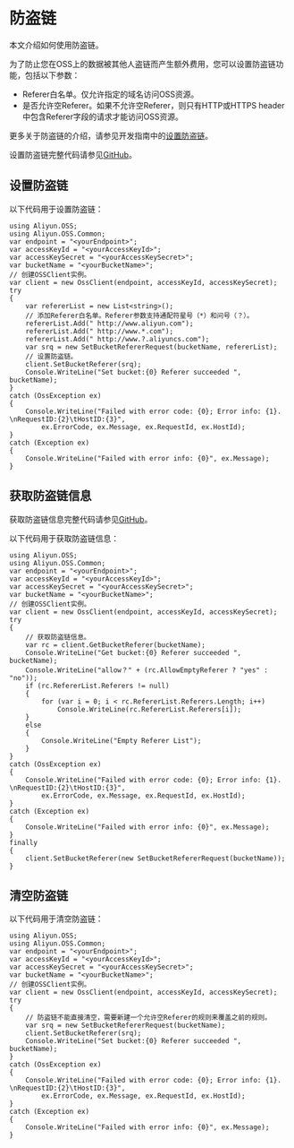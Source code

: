 # 防盗链

本文介绍如何使用防盗链。

为了防止您在OSS上的数据被其他人盗链而产生额外费用，您可以设置防盗链功能，包括以下参数：

-   Referer白名单。仅允许指定的域名访问OSS资源。
-   是否允许空Referer。如果不允许空Referer，则只有HTTP或HTTPS header中包含Referer字段的请求才能访问OSS资源。

更多关于防盗链的介绍，请参见开发指南中的[设置防盗链](/intl.zh-CN/开发指南/数据安全/访问控制/防盗链.md)。

设置防盗链完整代码请参见[GitHub](https://github.com/aliyun/aliyun-oss-csharp-sdk/blob/master/samples/Samples/SetBucketRefererSample.cs)。

## 设置防盗链

以下代码用于设置防盗链：

```
using Aliyun.OSS;
using Aliyun.OSS.Common;
var endpoint = "<yourEndpoint>";
var accessKeyId = "<yourAccessKeyId>";
var accessKeySecret = "<yourAccessKeySecret>";
var bucketName = "<yourBucketName>";
// 创建OSSClient实例。
var client = new OssClient(endpoint, accessKeyId, accessKeySecret);
try
{
    var refererList = new List<string>();
    // 添加Referer白名单。Referer参数支持通配符星号（*）和问号（？）。
    refererList.Add(" http://www.aliyun.com");
    refererList.Add(" http://www.*.com");
    refererList.Add(" http://www.?.aliyuncs.com");
    var srq = new SetBucketRefererRequest(bucketName, refererList);
    // 设置防盗链。
    client.SetBucketReferer(srq);
    Console.WriteLine("Set bucket:{0} Referer succeeded ", bucketName);
}
catch (OssException ex)
{
    Console.WriteLine("Failed with error code: {0}; Error info: {1}. \nRequestID:{2}\tHostID:{3}",
        ex.ErrorCode, ex.Message, ex.RequestId, ex.HostId);
}
catch (Exception ex)
{
    Console.WriteLine("Failed with error info: {0}", ex.Message);
}
```

## 获取防盗链信息

获取防盗链信息完整代码请参见[GitHub](https://github.com/aliyun/aliyun-oss-csharp-sdk/blob/master/samples/Samples/GetBucketRefererSample.cs)。

以下代码用于获取防盗链信息：

```
using Aliyun.OSS;
using Aliyun.OSS.Common;
var endpoint = "<yourEndpoint>";
var accessKeyId = "<yourAccessKeyId>";
var accessKeySecret = "<yourAccessKeySecret>";
var bucketName = "<yourBucketName>";
// 创建OSSClient实例。
var client = new OssClient(endpoint, accessKeyId, accessKeySecret);
try
{
    // 获取防盗链信息。
    var rc = client.GetBucketReferer(bucketName);
    Console.WriteLine("Get bucket:{0} Referer succeeded ", bucketName);
    Console.WriteLine("allow？" + (rc.AllowEmptyReferer ? "yes" : "no"));
    if (rc.RefererList.Referers != null)
    {
        for (var i = 0; i < rc.RefererList.Referers.Length; i++)
            Console.WriteLine(rc.RefererList.Referers[i]);
    }
    else
    {
        Console.WriteLine("Empty Referer List");
    }
}
catch (OssException ex)
{
    Console.WriteLine("Failed with error code: {0}; Error info: {1}. \nRequestID:{2}\tHostID:{3}",
        ex.ErrorCode, ex.Message, ex.RequestId, ex.HostId);
}
catch (Exception ex)
{
    Console.WriteLine("Failed with error info: {0}", ex.Message);
}
finally
{
    client.SetBucketReferer(new SetBucketRefererRequest(bucketName));
}
```

## 清空防盗链

以下代码用于清空防盗链：

```
using Aliyun.OSS;
using Aliyun.OSS.Common;
var endpoint = "<yourEndpoint>";
var accessKeyId = "<yourAccessKeyId>";
var accessKeySecret = "<yourAccessKeySecret>";
var bucketName = "<yourBucketName>";
// 创建OSSClient实例。
var client = new OssClient(endpoint, accessKeyId, accessKeySecret);
try
{
    // 防盗链不能直接清空，需要新建一个允许空Referer的规则来覆盖之前的规则。
    var srq = new SetBucketRefererRequest(bucketName);
    client.SetBucketReferer(srq);
    Console.WriteLine("Set bucket:{0} Referer succeeded ", bucketName);
}
catch (OssException ex)
{
    Console.WriteLine("Failed with error code: {0}; Error info: {1}. \nRequestID:{2}\tHostID:{3}",
        ex.ErrorCode, ex.Message, ex.RequestId, ex.HostId);
}
catch (Exception ex)
{
    Console.WriteLine("Failed with error info: {0}", ex.Message);
}
```

